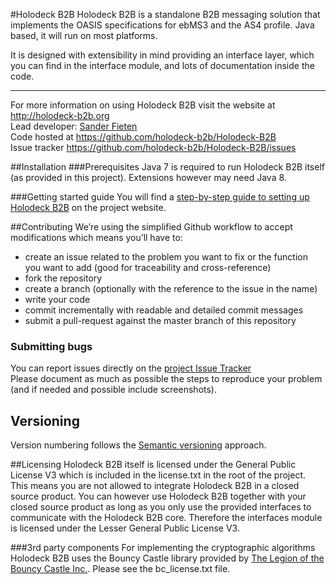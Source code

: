 #Holodeck B2B
Holodeck B2B is a standalone B2B messaging solution that implements the OASIS specifications for ebMS3 and the AS4 profile. Java based, it will run on most platforms. 

It is designed with extensibility in mind providing an interface layer, which you can find in the interface module, and lots of documentation inside the code. 

__________________
For more information on using Holodeck B2B visit the website at http://holodeck-b2b.org  
Lead developer: [Sander Fieten](mailto:sander@holodeck-b2b.org)  
Code hosted at https://github.com/holodeck-b2b/Holodeck-B2B  
Issue tracker https://github.com/holodeck-b2b/Holodeck-B2B/issues  

##Installation
###Prerequisites
Java 7 is required to run Holodeck B2B itself (as provided in this project). Extensions however may need Java 8. 

###Getting started guide
You will find a [step-by-step guide to setting up Holodeck B2B](http://holodeck-b2b.org/documentation/getting-started/) on the project website.

##Contributing
We’re using the simplified Github workflow to accept modifications which means you’ll have to:
* create an issue related to the problem you want to fix or the function you want to add (good for traceability and cross-reference)
* fork the repository
* create a branch (optionally with the reference to the issue in the name)
* write your code 
* commit incrementally with readable and detailed commit messages
* submit a pull-request against the master branch of this repository

### Submitting bugs
You can report issues directly on the [project Issue Tracker](https://github.com/holodeck-b2b/Holodeck-B2B/issues)  
Please document as much as possible the steps to reproduce your problem (and if needed and possible include screenshots).

## Versioning
Version numbering follows the [Semantic versioning](http://semver.org/) approach.

##Licensing
Holodeck B2B itself is licensed under the General Public License V3 which is included in the license.txt in the root of the project. 
This means you are not allowed to integrate Holodeck B2B in a closed source product. You can however use Holodeck B2B together with your closed source product as long as you only use the provided interfaces to communicate with the Holodeck B2B core. 
Therefore the interfaces module is licensed under the Lesser General Public License V3.

###3rd party components
For implementing the cryptographic algorithms Holodeck B2B uses the Bouncy Castle library provided by [The Legion of the Bouncy Castle Inc.](http://www.bouncycastle.org). Please see the bc_license.txt file.

